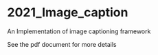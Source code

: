 # 2021_Image_caption
An Implementation of image captioning framework

See the pdf document for more details
